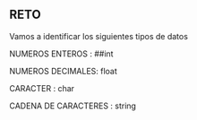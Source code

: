 ## RETO 
Vamos a identificar los siguientes tipos de datos

NUMEROS ENTEROS : ##int

NUMEROS DECIMALES: float

CARACTER : char

CADENA DE CARACTERES : string
